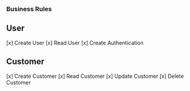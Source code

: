 ### Business Rules ###

## User
[x] Create User
[x] Read User
[x] Create Authentication

## Customer
[x] Create Customer
[x] Read Customer
[x] Update Customer
[x] Delete Customer

